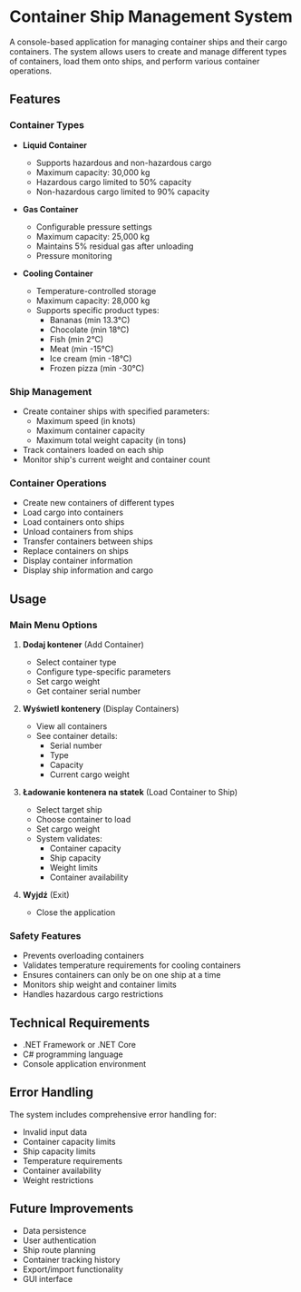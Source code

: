 # Container Ship Management System

A console-based application for managing container ships and their cargo containers. The system allows users to create and manage different types of containers, load them onto ships, and perform various container operations.

## Features

### Container Types
- **Liquid Container**
  - Supports hazardous and non-hazardous cargo
  - Maximum capacity: 30,000 kg
  - Hazardous cargo limited to 50% capacity
  - Non-hazardous cargo limited to 90% capacity

- **Gas Container**
  - Configurable pressure settings
  - Maximum capacity: 25,000 kg
  - Maintains 5% residual gas after unloading
  - Pressure monitoring

- **Cooling Container**
  - Temperature-controlled storage
  - Maximum capacity: 28,000 kg
  - Supports specific product types:
    - Bananas (min 13.3°C)
    - Chocolate (min 18°C)
    - Fish (min 2°C)
    - Meat (min -15°C)
    - Ice cream (min -18°C)
    - Frozen pizza (min -30°C)

### Ship Management
- Create container ships with specified parameters:
  - Maximum speed (in knots)
  - Maximum container capacity
  - Maximum total weight capacity (in tons)
- Track containers loaded on each ship
- Monitor ship's current weight and container count

### Container Operations
- Create new containers of different types
- Load cargo into containers
- Load containers onto ships
- Unload containers from ships
- Transfer containers between ships
- Replace containers on ships
- Display container information
- Display ship information and cargo

## Usage

### Main Menu Options
1. **Dodaj kontener** (Add Container)
   - Select container type
   - Configure type-specific parameters
   - Set cargo weight
   - Get container serial number

2. **Wyświetl kontenery** (Display Containers)
   - View all containers
   - See container details:
     - Serial number
     - Type
     - Capacity
     - Current cargo weight

3. **Ładowanie kontenera na statek** (Load Container to Ship)
   - Select target ship
   - Choose container to load
   - Set cargo weight
   - System validates:
     - Container capacity
     - Ship capacity
     - Weight limits
     - Container availability

4. **Wyjdź** (Exit)
   - Close the application

### Safety Features
- Prevents overloading containers
- Validates temperature requirements for cooling containers
- Ensures containers can only be on one ship at a time
- Monitors ship weight and container limits
- Handles hazardous cargo restrictions

## Technical Requirements
- .NET Framework or .NET Core
- C# programming language
- Console application environment

## Error Handling
The system includes comprehensive error handling for:
- Invalid input data
- Container capacity limits
- Ship capacity limits
- Temperature requirements
- Container availability
- Weight restrictions

## Future Improvements
- Data persistence
- User authentication
- Ship route planning
- Container tracking history
- Export/import functionality
- GUI interface 